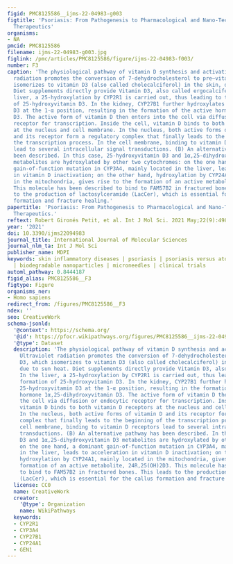 ```yaml
---
figid: PMC8125586__ijms-22-04983-g003
figtitle: 'Psoriasis: From Pathogenesis to Pharmacological and Nano-Technological-Based
  Therapeutics'
organisms:
- NA
pmcid: PMC8125586
filename: ijms-22-04983-g003.jpg
figlink: /pmc/articles/PMC8125586/figure/ijms-22-04983-f003/
number: F3
caption: 'The physiological pathway of vitamin D synthesis and activation. (A) Ultraviolet
  radiation promotes the conversion of 7-dehydrocholesterol to pre–vitamin D3, which
  isomerizes to vitamin D3 (also called cholecalciferol) in the skin, due to sun heat.
  Diet supplements directly provide Vitamin D3, also called ergocalciferol. In the
  liver, a 25-hydroxylation by CYP2R1 is carried out, thus leading to the formation
  of 25-hydroxyvitamin D3. In the kidney, CYP27B1 further hydroxylates 25-hydroxyvitamin
  D3 at the 1-α position, resulting in the formation of the active hormone 1α,25-dihydroxyvitamin
  D3. The active form of vitamin D then enters into the cell via diffusion or endocytic
  receptor for transcription. Inside the cell, vitamin D binds to both vitamin D receptors
  at the nucleus and cell membrane. In the nucleus, both active forms of vitamin D
  and its receptor form a regulatory complex that finally leads to the beginning of
  the transcription process. In the cell membrane, binding to vitamin D receptors
  lead to several intracellular signal transductions. (B) An alternative pathway has
  been described. In this case, 25-hydroxyvitamin D3 and 1α,25-dihydroxyvitamin D3
  metabolites are hydroxylated by other two cytochromes: on the one hand, a dominant
  gain-of-function mutation in CYP3A4, mainly located in the liver, leads to acceleration
  in vitamin D inactivation; on the other hand, hydroxylation by CYP24A1, mainly located
  in the mitochondria, gives rise to the formation of an active metabolite, 24R,25(OH)2D3.
  This molecule has been described to bind to FAM57B2 in fractured bones. This leads
  to the production of lactosylceramide (LacCer), which is essential for the callus
  formation and fracture healing.'
papertitle: 'Psoriasis: From Pathogenesis to Pharmacological and Nano-Technological-Based
  Therapeutics.'
reftext: Robert Gironés Petit, et al. Int J Mol Sci. 2021 May;22(9):4983.
year: '2021'
doi: 10.3390/ijms22094983
journal_title: International Journal of Molecular Sciences
journal_nlm_ta: Int J Mol Sci
publisher_name: MDPI
keywords: skin inflammatory diseases | psoriasis | psoriasis versus atopic dermatitis
  | biodegradable nanoparticles | microneedles | clinical trials
automl_pathway: 0.8444187
figid_alias: PMC8125586__F3
figtype: Figure
organisms_ner:
- Homo sapiens
redirect_from: /figures/PMC8125586__F3
ndex: ''
seo: CreativeWork
schema-jsonld:
  '@context': https://schema.org/
  '@id': https://pfocr.wikipathways.org/figures/PMC8125586__ijms-22-04983-g003.html
  '@type': Dataset
  description: 'The physiological pathway of vitamin D synthesis and activation. (A)
    Ultraviolet radiation promotes the conversion of 7-dehydrocholesterol to pre–vitamin
    D3, which isomerizes to vitamin D3 (also called cholecalciferol) in the skin,
    due to sun heat. Diet supplements directly provide Vitamin D3, also called ergocalciferol.
    In the liver, a 25-hydroxylation by CYP2R1 is carried out, thus leading to the
    formation of 25-hydroxyvitamin D3. In the kidney, CYP27B1 further hydroxylates
    25-hydroxyvitamin D3 at the 1-α position, resulting in the formation of the active
    hormone 1α,25-dihydroxyvitamin D3. The active form of vitamin D then enters into
    the cell via diffusion or endocytic receptor for transcription. Inside the cell,
    vitamin D binds to both vitamin D receptors at the nucleus and cell membrane.
    In the nucleus, both active forms of vitamin D and its receptor form a regulatory
    complex that finally leads to the beginning of the transcription process. In the
    cell membrane, binding to vitamin D receptors lead to several intracellular signal
    transductions. (B) An alternative pathway has been described. In this case, 25-hydroxyvitamin
    D3 and 1α,25-dihydroxyvitamin D3 metabolites are hydroxylated by other two cytochromes:
    on the one hand, a dominant gain-of-function mutation in CYP3A4, mainly located
    in the liver, leads to acceleration in vitamin D inactivation; on the other hand,
    hydroxylation by CYP24A1, mainly located in the mitochondria, gives rise to the
    formation of an active metabolite, 24R,25(OH)2D3. This molecule has been described
    to bind to FAM57B2 in fractured bones. This leads to the production of lactosylceramide
    (LacCer), which is essential for the callus formation and fracture healing.'
  license: CC0
  name: CreativeWork
  creator:
    '@type': Organization
    name: WikiPathways
  keywords:
  - CYP2R1
  - CYP3A4
  - CYP27B1
  - CYP24A1
  - GEN1
---
```

